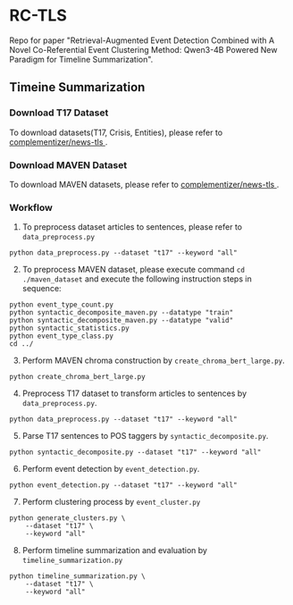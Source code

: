 # RC-TLS
Repo for paper "Retrieval-Augmented Event Detection Combined with A Novel Co-Referential Event Clustering Method: Qwen3-4B Powered New Paradigm for Timeline Summarization". 


## Timeine Summarization 

### Download T17 Dataset
To download datasets(T17, Crisis, Entities), please refer to [complementizer/news-tls ](https://github.com/complementizer/news-tls).

### Download MAVEN Dataset
To download MAVEN datasets, please refer to [complementizer/news-tls ](https://github.com/THU-KEG/MAVEN-dataset).

### Workflow
1. To preprocess dataset articles to sentences, please refer to ```data_preprocess.py```
```
python data_preprocess.py --dataset "t17" --keyword "all"
```

2. To preprocess MAVEN dataset, please execute command ```cd ./maven_dataset``` and execute the following instruction steps in sequence:
```
python event_type_count.py
python syntactic_decomposite_maven.py --datatype "train"
python syntactic_decomposite_maven.py --datatype "valid"
python syntactic_statistics.py
python event_type_class.py
cd ../
```

3. Perform MAVEN chroma construction by ```create_chroma_bert_large.py```.
```
python create_chroma_bert_large.py
```

4. Preprocess T17 dataset to transform articles to sentences by ```data_preprocess.py```.
```
python data_preprocess.py --dataset "t17" --keyword "all"
```

5. Parse T17 sentences to POS taggers by ```syntactic_decomposite.py```.
```
python syntactic_decomposite.py --dataset "t17" --keyword "all"
```

6. Perform event detection by ```event_detection.py```.
```
python event_detection.py --dataset "t17" --keyword "all"
```

7. Perform clustering process by ```event_cluster.py```
```
python generate_clusters.py \
    --dataset "t17" \
    --keyword "all"
```

8. Perform timeline summarization and evaluation by ```timeline_summarization.py```
```
python timeline_summarization.py \
    --dataset "t17" \
    --keyword "all"
```

